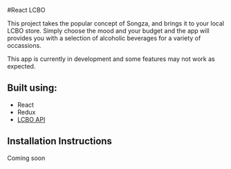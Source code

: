 #React LCBO

This project takes the popular concept of Songza, and brings it to your local LCBO store. Simply choose the mood and your budget and the app will provides you with a selection of alcoholic beverages for a variety of occassions. 

This app is currently in development and some features may not work as expected. 

## Built using:

- React
- Redux
- [LCBO API](https://lcboapi.com/)


## Installation Instructions

Coming soon
